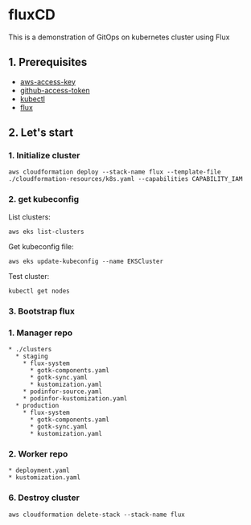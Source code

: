 # fluxCD
This is a demonstration of GitOps on kubernetes cluster using Flux

## 1. Prerequisites
* [aws-access-key](https://docs.aws.amazon.com/IAM/latest/UserGuide/id_credentials_access-keys.html)
* [github-access-token](https://docs.github.com/en/authentication/keeping-your-account-and-data-secure/managing-your-personal-access-tokens)
* [kubectl](https://kubernetes.io/docs/tasks/tools/)
* [flux](https://fluxcd.io/flux/installation/)
## 2. Let's start

### 1. Initialize cluster

```
aws cloudformation deploy --stack-name flux --template-file ./cloudformation-resources/k8s.yaml --capabilities CAPABILITY_IAM
```
### 2. get kubeconfig

List clusters:
```
aws eks list-clusters
```

Get kubeconfig file:
```
aws eks update-kubeconfig --name EKSCluster
```

Test cluster:
```
kubectl get nodes
```

### 3. Bootstrap flux


### 1. Manager repo

```
* ./clusters
  * staging
    * flux-system
      * gotk-components.yaml
      * gotk-sync.yaml
      * kustomization.yaml
    * podinfor-source.yaml
    * podinfor-kustomization.yaml
  * production
    * flux-system
      * gotk-components.yaml
      * gotk-sync.yaml
      * kustomization.yaml
```
### 2. Worker repo

```
* deployment.yaml
* kustomization.yaml
```

### 6. Destroy cluster

```
aws cloudformation delete-stack --stack-name flux
```

